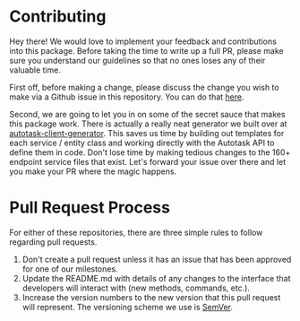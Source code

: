 # Contributing
Hey there! We would love to implement your feedback and contributions into this package. Before taking the time to write up a full PR, please make sure you understand our guidelines so that no ones loses any of their valuable time.

First off, before making a change, please discuss the change you wish to make via a Github issue in this repository. You can do that [here](https://github.com/Anteris-Dev/autotask-client/issues).

Second, we are going to let you in on some of the secret sauce that makes this package work. There is actually a really neat generator we built over at [autotask-client-generator](https://github.com/Anteris-Dev/autotask-client-generator). This saves us time by building out templates for each service / entity class and working directly with the Autotask API to define them in code. Don't lose time by making tedious changes to the 160+ endpoint service files that exist. Let's forward your issue over there and let you make your PR where the magic happens.

# Pull Request Process
For either of these repositories, there are three simple rules to follow regarding pull requests.

1. Don't create a pull request unless it has an issue that has been approved for one of our milestones.
2. Update the README.md with details of any changes to the interface that developers will interact with (new methods, commands, etc.).
3. Increase the version numbers to the new version that this pull request will represent. The versioning scheme we use is [SemVer](https://semver.org/).

